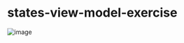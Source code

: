 # states-view-model-exercise

![image](https://github.com/user-attachments/assets/0bb4fcbf-754b-4fbb-b960-9e43b7712053)
